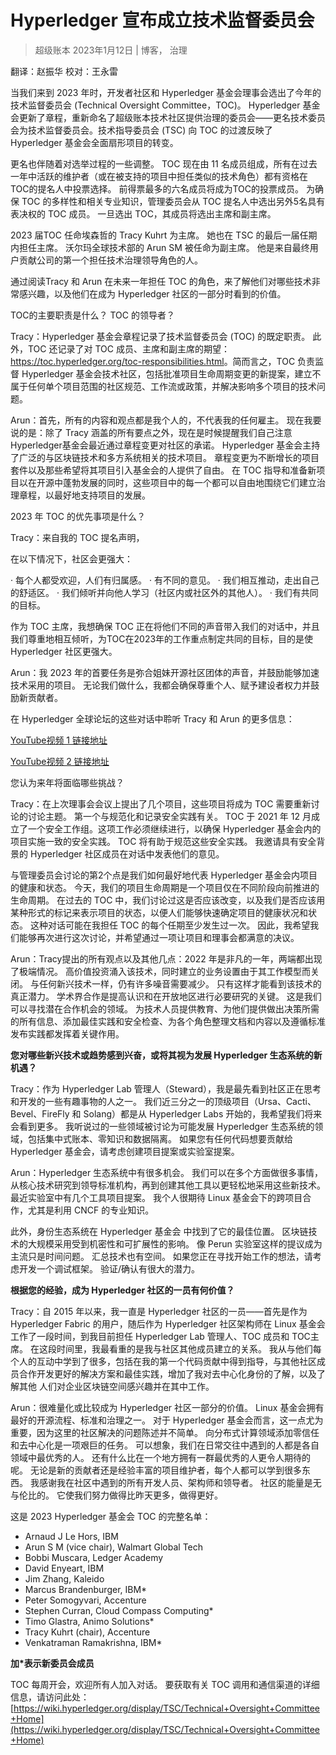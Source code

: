 # Hyperledger 宣布成立技术监督委员会

> 超级账本 2023年1月12日 | 博客， 治理

翻译：赵振华
校对：王永雷

当我们来到 2023 年时，开发者社区和 Hyperledger 基金会理事会选出了今年的技术监督委员会 (Technical Oversight Committee，TOC)。 Hyperledger 基金会更新了章程，重新命名了超级账本技术社区提供治理的委员会——更名技术委员会为技术监督委员会。技术指导委员会 (TSC) 向 TOC 的过渡反映了 Hyperledger 基金会全面扇形项目的转变。

更名也伴随着对选举过程的一些调整。 TOC 现在由 11 名成员组成，所有在过去一年中活跃的维护者（或在被支持的项目中担任类似的技术角色）都有资格在TOC的提名人中投票选择。 前得票最多的六名成员将成为TOC的投票成员。 为确保 TOC 的多样性和相关专业知识，管理委员会从 TOC 提名人中选出另外5名具有表决权的 TOC 成员。 一旦选出 TOC，其成员将选出主席和副主席。

2023 届TOC 任命埃森哲的 Tracy Kuhrt 为主席。 她也在 TSC 的最后一届任期内担任主席。 沃尔玛全球技术部的 Arun SM 被任命为副主席。 他是来自最终用户贡献公司的第一个担任技术治理领导角色的人。

通过阅读Tracy 和 Arun 在未来一年担任 TOC 的角色，来了解他们对哪些技术非常感兴趣，以及他们在成为 Hyperledger 社区的一部分时看到的价值。

TOC的主要职责是什么？ TOC 的领导者？

Tracy：Hyperledger 基金会章程记录了技术监督委员会 (TOC) 的既定职责。 此外，TOC 还记录了对 TOC 成员、主席和副主席的期望：<https://toc.hyperledger.org/toc-responsibilities.html>。简而言之，TOC 负责监督 Hyperledger 基金会技术社区，包括批准项目生命周期变更的新提案，建立不属于任何单个项目范围的社区规范、工作流或政策，并解决影响多个项目的技术问题。

Arun：首先，所有的内容和观点都是我个人的，不代表我的任何雇主。 现在我要说的是：除了 Tracy 涵盖的所有要点之外，现在是时候提醒我们自己注意Hyperledger基金会最近通过章程变更对社区的承诺。 Hyperledger 基金会主持了广泛的与区块链技术和多方系统相关的技术项目。 章程变更为不断增长的项目套件以及那些希望将其项目引入基金会的人提供了自由。 在 TOC 指导和准备新项目以在开源中蓬勃发展的同时，这些项目中的每一个都可以自由地围绕它们建立治理章程，以最好地支持项目的发展。

2023 年 TOC 的优先事项是什么？

Tracy：来自我的 TOC 提名声明，

在以下情况下，社区会更强大：

· 每个人都受欢迎，人们有归属感。
· 有不同的意见。
· 我们相互推动，走出自己的舒适区。
· 我们倾听并向他人学习（社区内或社区外的其他人）。
· 我们有共同的目标。

作为 TOC 主席，我想确保 TOC 正在将他们不同的声音带入我们的对话中，并且我们尊重地相互倾听，为TOC在2023年的工作重点制定共同的目标，目的是使 Hyperledger 社区更强大。

Arun：我 2023 年的首要任务是弥合姐妹开源社区团体的声音，并鼓励能够加速技术采用的项目。 无论我们做什么，我都会确保尊重个人、赋予建设者权力并鼓励新贡献者。

在 Hyperledger 全球论坛的这些对话中聆听 Tracy 和 Arun 的更多信息：

[YouTube视频 1 链接地址](https://youtu.be/pEiFjlGsvkQ)

[YouTube视频 2 链接地址](https://youtu.be/64vXQ0kYXYs)

您认为来年将面临哪些挑战？

Tracy：在上次理事会会议上提出了几个项目，这些项目将成为 TOC 需要重新讨论的讨论主题。 第一个与规范化和记录安全实践有关。 TOC 于 2021 年 12 月成立了一个安全工作组。这项工作必须继续进行，以确保 Hyperledger 基金会内的项目实施一致的安全实践。 TOC 将有助于规范这些安全实践。 我邀请具有安全背景的 Hyperledger 社区成员在对话中发表他们的意见。

与管理委员会讨论的第2个点是我们如何最好地代表 Hyperledger 基金会内项目的健康和状态。 今天，我们的项目生命周期是一个项目仅在不同阶段向前推进的生命周期。 在过去的 TOC 中，我们讨论过这是否应该改变，以及我们是否应该用某种形式的标记来表示项目的状态，以便人们能够快速确定项目的健康状况和状态。 这种对话可能在我担任 TOC 的每个任期至少发生过一次。 因此，我希望我们能够再次进行这次讨论，并希望通过一项让项目和理事会都满意的决议。

Arun：Tracy提出的所有观点以及其他几点：2022 年是非凡的一年，两端都出现了极端情况。 高价值投资涌入该技术，同时建立的业务设置由于其工作模型而关闭。 与任何新兴技术一样，仍有许多噪音需要减少。 只有这样才能看到该技术的真正潜力。 学术界合作是提高认识和在开放地区进行必要研究的关键。 这是我们可以寻找潜在合作机会的领域。 为技术人员提供教育、为他们提供做出决策所需的所有信息、添加最佳实践和安全检查、为各个角色整理文档和内容以及遵循标准发布实践都发挥着关键作用。

**您对哪些新兴技术或趋势感到兴奋，或将其视为发展 Hyperledger 生态系统的新机遇？**

Tracy：作为 Hyperledger Lab 管理人（Steward），我是最先看到社区正在思考和开发的一些有趣事物的人之一。 我们近三分之一的顶级项目（Ursa、Cacti、Bevel、FireFly 和 Solang）都是从 Hyperledger Labs 开始的，我希望我们将来会看到更多。 我听说过的一些领域被讨论为可能发展 Hyperledger 生态系统的领域，包括集中式账本、零知识和数据隔离。 如果您有任何代码想要贡献给 Hyperledger 基金会，请考虑创建项目提案或实验室提案。

Arun：Hyperledger 生态系统中有很多机会。 我们可以在多个方面做很多事情，从核心技术研究到领导标准机构，再到创建其他工具以更轻松地采用这些新技术。 最近实验室中有几个工具项目提案。 我个人很期待 Linux 基金会下的跨项目合作，尤其是利用 CNCF 的专业知识。

此外，身份生态系统在 Hyperledger 基金会 中找到了它的最佳位置。 区块链技术的大规模采用受到机密性和可扩展性的影响。 像 Perun 实验室这样的提议成为主流只是时间问题。 汇总技术也有空间。 如果您正在寻找开始工作的想法，请考虑开发一个调试框架。 验证/确认有很大的潜力。

**根据您的经验，成为 Hyperledger 社区的一员有何价值？**

Tracy：自 2015 年以来，我一直是 Hyperledger 社区的一员——首先是作为 Hyperledger Fabric 的用户，随后作为 Hyperledger 社区架构师在 Linux 基金会 工作了一段时间，到我目前担任 Hyperledger Lab 管理人、TOC 成员和 TOC主席。 在这段时间里，我最看重的是我与社区其他成员建立的关系。 我从与他们每个人的互动中学到了很多，包括在我的第一个代码贡献中得到指导，与其他社区成员合作开发更好的解决方案和最佳实践，增加了我对去中心化身份的了解，以及了解其他 人们对企业区块链空间感兴趣并在其中工作。

Arun：很难量化或比较成为 Hyperledger 社区一部分的价值。 Linux 基金会拥有最好的开源流程、标准和治理之一。 对于 Hyperledger 基金会而言，这一点尤为重要，因为这里的社区解决的问题陈述并不简单。 向分布式计算领域添加零信任和去中心化是一项艰巨的任务。 可以想象，我们在日常交往中遇到的人都是各自领域中最优秀的人。 还有什么比在一个地方拥有一群最优秀的人更令人期待的呢。 无论是新的贡献者还是经验丰富的项目维护者，每个人都可以学到很多东西。 我感谢我在社区中遇到的所有开发人员、架构师和领导者。 社区的能量是无与伦比的。 它使我们努力做得比昨天更多，做得更好。

这是 2023 Hyperledger 基金会 TOC 的完整名单：

- Arnaud J Le Hors, IBM
- Arun S M (vice chair), Walmart Global Tech
- Bobbi Muscara, Ledger Academy
- David Enyeart, IBM
- Jim Zhang, Kaleido
- Marcus Brandenburger, IBM*
- Peter Somogyvari, Accenture
- Stephen Curran, Cloud Compass Computing*
- Timo Glastra, Animo Solutions*
- Tracy Kuhrt (chair), Accenture
- Venkatraman Ramakrishna, IBM*

**加*表示新委员会成员**

TOC 每周开会，欢迎所有人加入对话。 要获取有关 TOC 调用和通信渠道的详细信息，请访问此处：[https://wiki.hyperledger.org/display/TSC/Technical+Oversight+Committee+Home](https://wiki.hyperledger.org/display/TSC/Technical+Oversight+Committee+Home)
